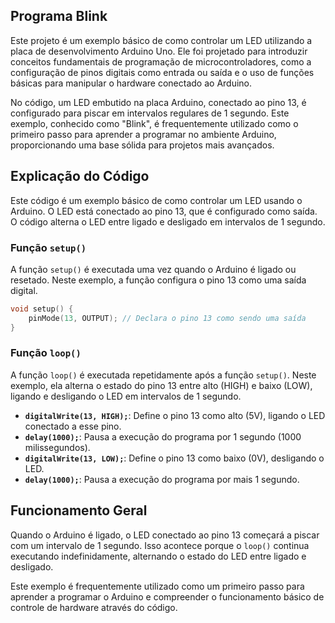## Programa Blink 

Este projeto é um exemplo básico de como controlar um LED utilizando a placa de desenvolvimento Arduino Uno. Ele foi projetado para introduzir conceitos fundamentais de programação de microcontroladores, como a configuração de pinos digitais como entrada ou saída e o uso de funções básicas para manipular o hardware conectado ao Arduino.

No código, um LED embutido na placa Arduino, conectado ao pino 13, é configurado para piscar em intervalos regulares de 1 segundo. Este exemplo, conhecido como "Blink", é frequentemente utilizado como o primeiro passo para aprender a programar no ambiente Arduino, proporcionando uma base sólida para projetos mais avançados.

## Explicação do Código

Este código é um exemplo básico de como controlar um LED usando o Arduino. O LED está conectado ao pino 13, que é configurado como saída. O código alterna o LED entre ligado e desligado em intervalos de 1 segundo.

### Função `setup()`

A função `setup()` é executada uma vez quando o Arduino é ligado ou resetado. Neste exemplo, a função configura o pino 13 como uma saída digital.

```cpp
void setup() {
    pinMode(13, OUTPUT); // Declara o pino 13 como sendo uma saída
}
```
### Função `loop()`

A função `loop()` é executada repetidamente após a função `setup()`. Neste exemplo, ela alterna o estado do pino 13 entre alto (HIGH) e baixo (LOW), ligando e desligando o LED em intervalos de 1 segundo.

- **`digitalWrite(13, HIGH);`**: Define o pino 13 como alto (5V), ligando o LED conectado a esse pino.
- **`delay(1000);`**: Pausa a execução do programa por 1 segundo (1000 milissegundos).
- **`digitalWrite(13, LOW);`**: Define o pino 13 como baixo (0V), desligando o LED.
- **`delay(1000);`**: Pausa a execução do programa por mais 1 segundo.

## Funcionamento Geral

Quando o Arduino é ligado, o LED conectado ao pino 13 começará a piscar com um intervalo de 1 segundo. Isso acontece porque o `loop()` continua executando indefinidamente, alternando o estado do LED entre ligado e desligado.

Este exemplo é frequentemente utilizado como um primeiro passo para aprender a programar o Arduino e compreender o funcionamento básico de controle de hardware através do código.
